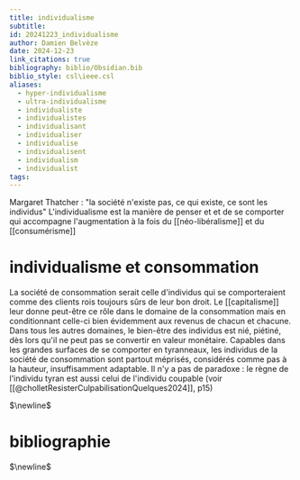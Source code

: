 ```yaml
---
title: individualisme
subtitle: 
id: 20241223_individualisme
author: Damien Belvèze
date: 2024-12-23
link_citations: true
bibliography: biblio/Obsidian.bib
biblio_style: csl\ieee.csl
aliases:
  - hyper-individualisme
  - ultra-individualisme
  - individualiste
  - individualistes
  - individualisant
  - individualiser
  - individualise
  - individualisent
  - individualism
  - individualist
tags:
---
```

Margaret Thatcher : "la société n'existe pas, ce qui existe, ce sont les individus"
L'individualisme est la manière de penser et et de se comporter qui accompagne l'augmentation à la fois du [[néo-libéralisme]] et du [[consumérisme]]

# individualisme et consommation

La société de consommation serait celle d'individus qui se comporteraient comme des clients rois toujours sûrs de leur bon droit. Le [[capitalisme]] leur donne peut-être ce rôle dans le domaine de la consommation mais en conditionnant celle-ci bien évidemment aux revenus de chacun et chacune. Dans tous les autres domaines, le bien-être des individus est nié, piétiné, dès lors qu'il ne peut pas se convertir en valeur monétaire. Capables dans les grandes surfaces de se comporter en tyranneaux, les individus de la société de consommation sont partout méprisés, considérés comme pas à la hauteur, insuffisamment adaptable. Il n'y a pas de paradoxe : le règne de l'individu tyran est aussi celui de l'individu coupable (voir [[@cholletResisterCulpabilisationQuelques2024]], p15)




$\newline$
# bibliographie
$\newline$







